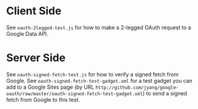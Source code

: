 # Client Side

See `oauth-2legged-test.js` for how to make a 2-legged OAuth request to a Google Data API.

# Server Side

See `oauth-signed-fetch-test.js` for how to verify a signed fetch from Google.  See `oauth-signed-fetch-test-gadget.xml` for a test gadget you can add to a Google Sites page (by URL `http://github.com/jyang/google-oauth/raw/master/oauth-signed-fetch-test-gadget.xml`) to send a signed fetch from Google to this test.
